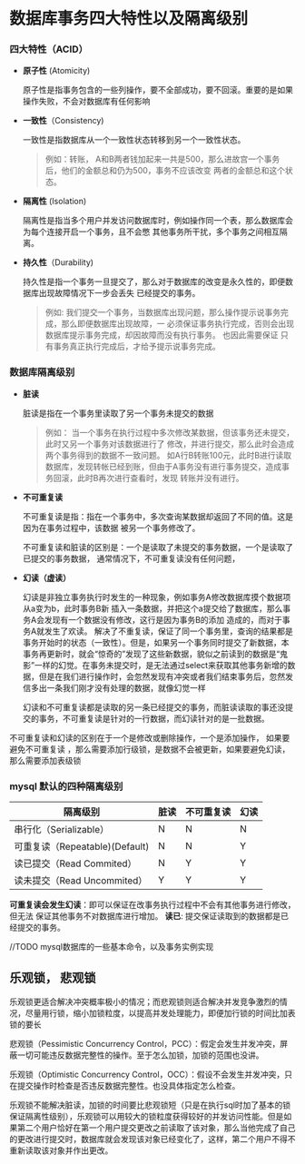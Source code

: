 # 数据库事务四大特性以及隔离级别


### 四大特性（ACID）

* **原子性** (Atomicity)

   <p> 原子性是指事务包含的一些列操作，要不全部成功，要不回滚。重要的是如果操作失败，不会对数据库有任何影响

* **一致性**（Consistency)

    <p> 一致性是指数据库从一个一致性状态转移到另一个一致性状态。

    > 例如：转账， A和B两者钱加起来一共是500，那么进故宫一个事务后，他们的金额总和仍为500，事务不应该改变
    > 两者的金额总和这个状态。

* **隔离性** (Isolation)

   <p> 隔离性是指当多个用户并发访问数据库时，例如操作同一个表，那么数据库会为每个连接开启一个事务，且不会憋
    其他事务所干扰，多个事务之间相互隔离。

* **持久性**（Durability)

    <p> 持久性是指一个事务一旦提交了，那么对于数据库的改变是永久性的，即便数据库出现故障情况下一步会丢失
    已经提交的事务。

    > 例如: 我们提交一个事务，当数据库出现问题，那么操作提示说事务完成，那么即便数据库出现故障，一
    > 必须保证事务执行完成，否则会出现数据库提示事务完成，却因故障而没有执行事务。 也因此需要保证
    > 只有事务真正执行完成后，才给予提示说事务完成。


### 数据库隔离级别

* **脏读**

    <p> 脏读是指在一个事务里读取了另一个事务未提交的数据

    > 例如： 当一个事务在执行过程中多次修改某数据，但该事务还未提交，此时又另一个事务对该数据进行了
    > 修改，并进行提交，那么此时会造成两个事务得到的数据不一致问题。 如A行B转账100元，此时B进行读取
    > 数据库，发现转帐已经到账，但由于A事务没有进行事务提交，造成事务回滚，此时B再次进行查看时，发现
    > 转账并没有进行。
   
* **不可重复读**

    <p> 不可重复读是指：指在一个事务中，多次查询某数据却返回了不同的值。这是因为在事务过程中，该数据
    被另一个事务修改了。

    不可重复读和脏读的区别是：一个是读取了未提交的事务数据，一个是读取了已提交的事务数据，
    通常情况下，不可重复读没有任何问题，

* **幻读（虚读）**

    <p>  幻读是非独立事务执行时发生的一种现象，例如事务A修改数据库摸个数据项从a变为b，此时事务B新 插入一条数据，并把这个a提交给了数据库，那么事务A会发现有一个数据没有修改，这行是因为事务B的添加 造成的，而对于事务A就发生了欢读。 解决了不重复读，保证了同一个事务里，查询的结果都是事务开始时的状态（一致性）。但是，如果另一个事务同时提交了新数据，本事务再更新时，就会“惊奇的”发现了这些新数据，貌似之前读到的数据是“鬼影”一样的幻觉。在事务未提交时，是无法通过select来获取其他事务新增的数据，但是在我们进行操作时，会忽然发现有冲突或者我们结束事务后，忽然发信多出一条我们刚才没有处理的数据，就像幻觉一样

    幻读和不可重复读都是读取的另一条已经提交的事务，而脏读读取的事还没提交的事务，不可重复读是针对的一行数据，而幻读针对的是一批数据。

不可重复读和幻读的区别在于一个是修改或删除操作，一个是添加操作， 如果要避免不可重复读
，那么需要添加行级锁，是数据不会被更新，如果要避免幻读，那么需要添加表级锁

### mysql 默认的四种隔离级别

| 隔离级别|脏读|不可重复读|幻读|
|------|----|---|---|
|串行化（Serializable）|N|N|N|
|可重复读（Repeatable)(Default)|N|N|Y|
|读已提交（Read Commited）|N|Y|Y|
|读未提交（Read Uncommited）|Y|Y|Y|

**可重复读会发生幻读**：即可以保证在改事务执行过程中不会有其他事务进行修改，但无法
保证其他事务不对数据库进行增加。
**读已**: 提交保证读取到的数据都是已经提交的事务。


//TODO
mysql数据库的一些基本命令，以及事务实例实现

## 乐观锁， 悲观锁

乐观锁更适合解决冲突概率极小的情况；而悲观锁则适合解决并发竞争激烈的情况，尽量用行锁，缩小加锁粒度，以提高并发处理能力，即便加行锁的时间比加表锁的要长

悲观锁（Pessimistic Concurrency Control，PCC）：假定会发生并发冲突，屏蔽一切可能违反数据完整性的操作。至于怎么加锁，加锁的范围也没讲。

乐观锁（Optimistic Concurrency Control，OCC）：假设不会发生并发冲突，只在提交操作时检查是否违反数据完整性。也没具体指定怎么检查。

乐观锁不能解决脏读，加锁的时间要比悲观锁短（只是在执行sql时加了基本的锁保证隔离性级别），乐观锁可以用较大的锁粒度获得较好的并发访问性能。但是如果第二个用户恰好在第一个用户提交更改之前读取了该对象，那么当他完成了自己的更改进行提交时，数据库就会发现该对象已经变化了，这样，第二个用户不得不重新读取该对象并作出更改。
